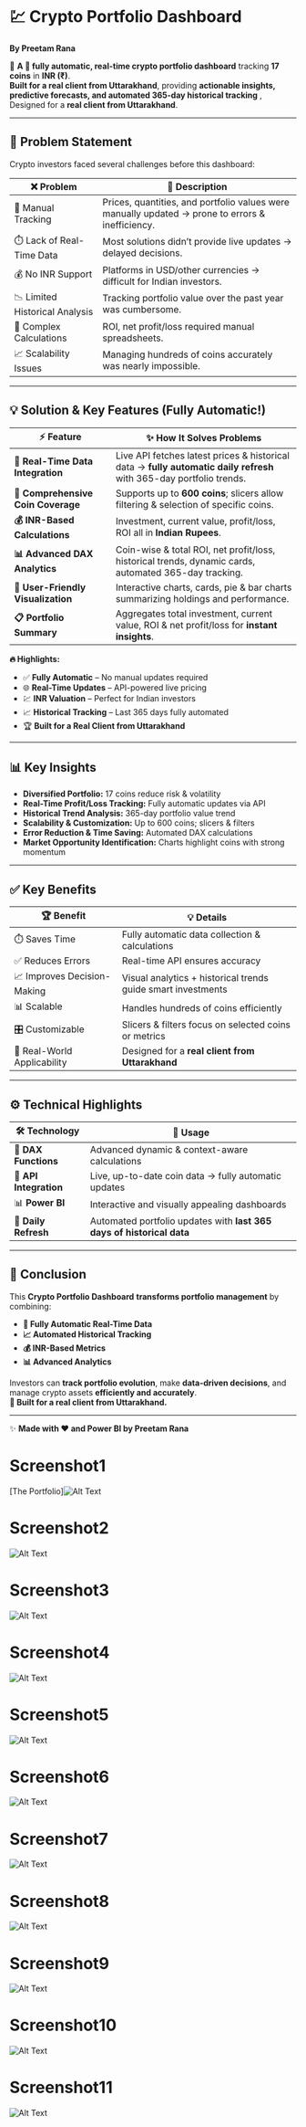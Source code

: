# 💹 Crypto Portfolio Dashboard  
**By Preetam Rana**  

🚀 **A 💯 fully automatic, real-time crypto portfolio dashboard** tracking **17 coins** in **INR (₹)**.  
**Built for a real client from Uttarakhand**, providing **actionable insights, predictive forecasts, and automated 365-day historical tracking** , Designed for a **real client from Uttarakhand**.

---

## 🛑 Problem Statement  
Crypto investors faced several challenges before this dashboard:  

| ❌ Problem | 🧐 Description |
|------------|----------------|
| 📝 Manual Tracking | Prices, quantities, and portfolio values were manually updated → prone to errors & inefficiency. |
| ⏱️ Lack of Real-Time Data | Most solutions didn’t provide live updates → delayed decisions. |
| 💰 No INR Support | Platforms in USD/other currencies → difficult for Indian investors. |
| 📉 Limited Historical Analysis | Tracking portfolio value over the past year was cumbersome. |
| 🧮 Complex Calculations | ROI, net profit/loss required manual spreadsheets. |
| 📈 Scalability Issues | Managing hundreds of coins accurately was nearly impossible. |

---

## 💡 **Solution & Key Features (Fully Automatic!)**  

| ⚡ Feature | ✨ How It Solves Problems |
|------------|--------------------------|
| **🔄 Real-Time Data Integration** | Live API fetches latest prices & historical data → **fully automatic daily refresh** with 365-day portfolio trends. |
| **💎 Comprehensive Coin Coverage** | Supports up to **600 coins**; slicers allow filtering & selection of specific coins. |
| **💰 INR-Based Calculations** | Investment, current value, profit/loss, ROI all in **Indian Rupees**. |
| **📊 Advanced DAX Analytics** | Coin-wise & total ROI, net profit/loss, historical trends, dynamic cards, automated 365-day tracking. |
| **🎨 User-Friendly Visualization** | Interactive charts, cards, pie & bar charts summarizing holdings and performance. |
| **📋 Portfolio Summary** | Aggregates total investment, current value, ROI & net profit/loss for **instant insights**. |

**🔥 Highlights:**  
- ✅ **Fully Automatic** – No manual updates required  
- 🌐 **Real-Time Updates** – API-powered live pricing  
- 💹 **INR Valuation** – Perfect for Indian investors  
- 📈 **Historical Tracking** – Last 365 days fully automated  
- 🏆 **Built for a Real Client from Uttarakhand**  

---

## 📊 Key Insights  
- **Diversified Portfolio:** 17 coins reduce risk & volatility  
- **Real-Time Profit/Loss Tracking:** Fully automatic updates via API  
- **Historical Trend Analysis:** 365-day portfolio value trend  
- **Scalability & Customization:** Up to 600 coins; slicers & filters  
- **Error Reduction & Time Saving:** Automated DAX calculations  
- **Market Opportunity Identification:** Charts highlight coins with strong momentum  

---

## ✅ Key Benefits  

| 🏆 Benefit | 💡 Details |
|------------|------------|
| ⏱️ Saves Time | Fully automatic data collection & calculations |
| ✅ Reduces Errors | Real-time API ensures accuracy |
| 📈 Improves Decision-Making | Visual analytics + historical trends guide smart investments |
| 📊 Scalable | Handles hundreds of coins efficiently |
| 🎛️ Customizable | Slicers & filters focus on selected coins or metrics |
| 🤝 Real-World Applicability | Designed for a **real client from Uttarakhand** |

---

## ⚙️ Technical Highlights  

| 🛠️ Technology | 🔧 Usage |
|----------------|----------|
| 🧮 **DAX Functions** | Advanced dynamic & context-aware calculations |
| 🔗 **API Integration** | Live, up-to-date coin data → fully automatic updates |
| 📊 **Power BI** | Interactive and visually appealing dashboards |
| 🔄 **Daily Refresh** | Automated portfolio updates with **last 365 days of historical data** |

---

## 🔑 Conclusion  
This **Crypto Portfolio Dashboard** **transforms portfolio management** by combining:  
- **💯 Fully Automatic Real-Time Data**  
- **📈 Automated Historical Tracking**  
- **💰 INR-Based Metrics**  
- **📊 Advanced Analytics**  

Investors can **track portfolio evolution**, make **data-driven decisions**, and manage crypto assets **efficiently and accurately**.  
**🏅 Built for a real client from Uttarakhand.**

---

✨ **Made with ❤️ and Power BI by Preetam Rana**






# Screenshot1

  [The Portfolio]![Alt Text](https://github.com/PreetamRana0001/Crypto-PowerBI-Dashboard/blob/main/INR%20Crypto%20Dashboard.png?raw=true)
    
# Screenshot2
      
  ![Alt Text](https://github.com/PreetamRana0001/Crypto-PowerBI-Dashboard/blob/main/INR%20Crypto%20Dashboard2.png?raw=true)
    
# Screenshot3    
     
  ![Alt Text](https://github.com/PreetamRana0001/Crypto-PowerBI-Dashboard/blob/main/INR%20Crypto%20Dashboard3.png?raw=true)
   
# Screenshot4        
      
  ![Alt Text](https://github.com/PreetamRana0001/Crypto-PowerBI-Dashboard/blob/main/INR%20Crypto%20Dashboard4.png?raw=true) 
    
# Screenshot5        
      
  ![Alt Text](https://github.com/PreetamRana0001/Crypto-PowerBI-Dashboard/blob/main/INR%20Crypto%20Dashboard5.png?raw=true) 

 # Screenshot6       
      
  ![Alt Text](https://github.com/PreetamRana0001/Crypto-PowerBI-Dashboard/blob/main/INR%20Crypto%20Dashboard6.png?raw=true) 
    
# Screenshot7  

  ![Alt Text](https://github.com/PreetamRana0001/Crypto-PowerBI-Dashboard/blob/main/INR%20Crypto%20Dashboard7.png?raw=true) 
     
# Screenshot8        
      
  ![Alt Text](https://github.com/PreetamRana0001/Crypto-PowerBI-Dashboard/blob/main/INR%20Crypto%20Dashboard8.png?raw=true) 
     
# Screenshot9        
      
  ![Alt Text](https://github.com/PreetamRana0001/Crypto-PowerBI-Dashboard/blob/main/INR%20Crypto%20Dashboard9.png?raw=true) 
           
# Screenshot10

 ![Alt Text](https://github.com/PreetamRana0001/Crypto-PowerBI-Dashboard/blob/main/INR%20Crypto%20Dashboard10.png?raw=true) 

# Screenshot11

 ![Alt Text](https://github.com/PreetamRana0001/Crypto-PowerBI-Dashboard/blob/main/INR%20Crypto%20Dashboard11.png?raw=true) 




